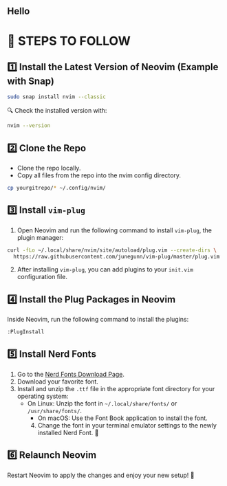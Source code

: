 ## Hello
# 📝 STEPS TO FOLLOW

## 1️⃣ Install the Latest Version of Neovim (Example with Snap)

```bash
sudo snap install nvim --classic
```

🔍 Check the installed version with:

```bash
nvim --version
```

## 2️⃣ Clone the Repo

- Clone the repo locally.
- Copy all files from the repo into the nvim config directory.

```bash
cp yourgitrepo/* ~/.config/nvim/
```

## 3️⃣ Install `vim-plug`

1. Open Neovim and run the following command to install `vim-plug`, the plugin manager:

```bash
curl -fLo ~/.local/share/nvim/site/autoload/plug.vim --create-dirs \
  https://raw.githubusercontent.com/junegunn/vim-plug/master/plug.vim
```
  2. After installing `vim-plug`, you can add plugins to your `init.vim` configuration file.

## 4️⃣ Install the Plug Packages in Neovim

Inside Neovim, run the following command to install the plugins:

```bash
:PlugInstall
```

## 5️⃣ Install Nerd Fonts

1. Go to the [Nerd Fonts Download Page](https://www.nerdfonts.com/font-downloads).
2. Download your favorite font.
3. Install and unzip the `.ttf` file in the appropriate font directory for your operating system:
    - On Linux: Unzip the font in `~/.local/share/fonts/` or `/usr/share/fonts/`.
        - On macOS: Use the Font Book application to install the font.
        4. Change the font in your terminal emulator settings to the newly installed Nerd Font. 🌟

## 6️⃣ Relaunch Neovim

Restart Neovim to apply the changes and enjoy your new setup! 🚀

